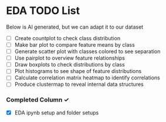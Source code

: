 # EDA TODO List

Below is AI generated, but we can adapt it to our dataset

- [ ] Create countplot to check class distribution
- [ ] Make bar plot to compare feature means by class  
- [ ] Generate scatter plot with classes colored to see separation
- [ ] Use pairplot to overview feature relationships  
- [ ] Draw boxplots to check distributions by class
- [ ] Plot histograms to see shape of feature distributions
- [ ] Calculate correlation matrix heatmap to identify correlations
- [ ] Produce clustermap to reveal internal data structures

### Completed Column ✓
- [x] EDA ipynb setup and folder setups